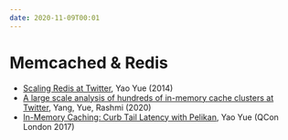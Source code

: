 ```yaml
---
date: 2020-11-09T00:01
---
```


# Memcached & Redis


- [Scaling Redis at Twitter](https://www.youtube.com/watch?v=rP9EKvWt0zo), Yao Yue (2014)
- [A large scale analysis of hundreds of in-memory cache clusters at Twitter](https://www.usenix.org/system/files/osdi20-yang.pdf), Yang, Yue, Rashmi (2020)
- [In-Memory Caching: Curb Tail Latency with Pelikan](https://www.infoq.com/presentations/pelikan-distributed-caching/), Yao Yue (QCon London 2017)
